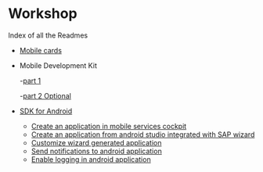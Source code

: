 # Workshop


Index of all the Readmes

- [Mobile cards](https://developers.sap.com/mission.mobile-cards-get-started.html)

- Mobile Development Kit

    -[part 1]((https://developers.sap.com/mission.mobile-dev-kit-get-started.html))

    -[part 2 Optional](https://developers.sap.com/group.mobile-dev-kit-enhance.html)

- [SDK for Android](/1_Cloud_SDK_for_Android)
    - [Create an application in mobile services cockpit](/1_Cloud_SDK_for_Android/Tutorial_1)
    - [Create an application from android studio integrated with SAP wizard](/1_Cloud_SDK_for_Android/Tutorial_2)
    - [Customize wizard generated application](/1_Cloud_SDK_for_Android/Tutorial_3)
    - [Send notifications to android application](/1_Cloud_SDK_for_Android/Tutorial_4)
    - [Enable logging in android application](/1_Cloud_SDK_for_Android/Tutorial_5)
